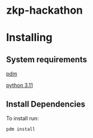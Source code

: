 # zkp-hackathon


# Installing

## System requirements

[pdm](https://pdm.fming.dev/latest/)

[python 3.11](https://www.python.org)


## Install Dependencies

To install run:

```bash
pdm install
```
